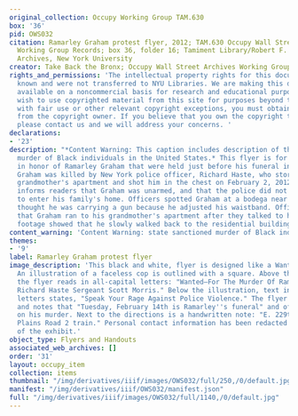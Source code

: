 ```yaml
---
original_collection: Occupy Working Group TAM.630
box: '36'
pid: OWS032
citation: Ramarley Graham protest flyer, 2012; TAM.630 Occupy Wall Street Archives
  Working Group Records; box 36, folder 16; Tamiment Library/Robert F. Wagner Labor
  Archives, New York University
creator: Take Back the Bronx; Occupy Wall Street Archives Working Group
rights_and_permissions: 'The intellectual property rights for this document are not
  known and were not transferred to NYU Libraries. We are making this document publicly
  available on a noncommercial basis for research and educational purposes. If you
  wish to use copyrighted material from this site for purposes beyond those in accordance
  with fair use or other relevant copyright exceptions, you must obtain permission
  from the copyright owner. If you believe that you own the copyright to this document,
  please contact us and we will address your concerns. '
declarations:
- '23'
description: "*Content Warning: This caption includes description of the state sanctioned
  murder of Black individuals in the United States.* This flyer is for two protests
  in honor of Ramarley Graham that were held just before his funeral in the Bronx.
  Graham was killed by New York police officer, Richard Haste, who stormed into his
  grandmother's apartment and shot him in the chest on February 2, 2012. The flyer
  informs readers that Graham was unarmed, and that the police did not have a warrant
  to enter his family's home. Officers spotted Graham at a bodega near his home and
  thought he was carrying a gun because he adjusted his waistband. Officers reported
  that Graham ran to his grandmother's apartment after they talked to him, but surveillance
  footage showed that he slowly walked back to the residential building."
content_warning: 'Content Warning: state sanctioned murder of Black individuals'
themes:
- '9'
label: Ramarley Graham protest flyer
image_description: 'This black and white, flyer is designed like a Wanted poster.
  An illustration of a faceless cop is outlined with a square. Above the illustration
  the flyer reads in all-capital letters: "Wanted—For The Murder Of Ramarley Graham—Officer
  Richard Haste Sergeant Scott Morris." Below the illustration, text in all capital
  letters states, "Speak Your Rage Against Police Violence." The flyer provides directions
  and notes that "Tuesday, February 14th is Ramarley''s funeral" and offers background
  on his murder. Next to the directions is a handwritten note: "E. 229th and White
  Plains Road 2 train." Personal contact information has been redacted by the curators
  of the exhibit.'
object_type: Flyers and Handouts
associated_web_archives: []
order: '31'
layout: occupy_item
collection: items
thumbnail: "/img/derivatives/iiif/images/OWS032/full/250,/0/default.jpg"
manifest: "/img/derivatives/iiif/OWS032/manifest.json"
full: "/img/derivatives/iiif/images/OWS032/full/1140,/0/default.jpg"
---
```

